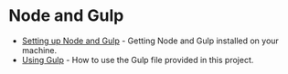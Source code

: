 # Node and Gulp

* [Setting up Node and Gulp](set-up.md) - Getting Node and Gulp installed on your machine.
* [Using Gulp](gulp.md) - How to use the Gulp file provided in this project.

